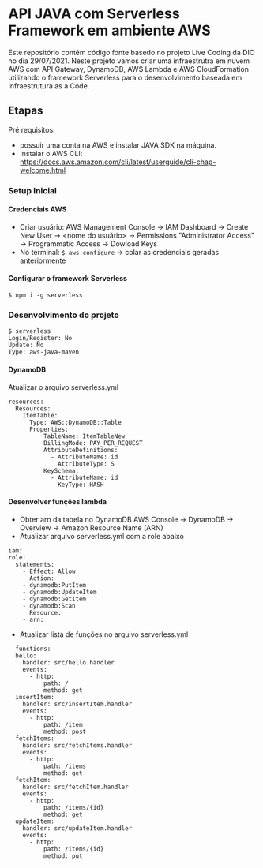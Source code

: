 <!--
title: 'AWS Simple HTTP Endpoint example in JAVA'
description: 'This template demonstrates how to make a simple REST API with JAVA running on AWS Lambda and API Gateway using the traditional Serverless Framework.'
layout: Doc
framework: v2
platform: AWS
language: JAVA
authorLink: 'https://github.com/serverless'
authorName: 'Serverless, inc.'
authorAvatar: 'https://avatars1.githubusercontent.com/u/13742415?s=200&v=4'
-->

# API JAVA com Serverless Framework em ambiente AWS

Este repositório contém código fonte basedo no projeto Live Coding da DIO no dia 29/07/2021. Neste projeto vamos criar uma infraestrutra em nuvem AWS com API Gateway, DynamoDB, AWS Lambda e AWS CloudFormation utilizando o framework Serverless para o desenvolvimento baseada em Infraestrutura as a Code.

## Etapas

Pré requisitos: 
 - possuir uma conta na AWS e instalar JAVA SDK na máquina.
 - Instalar o AWS CLI: https://docs.aws.amazon.com/cli/latest/userguide/cli-chap-welcome.html

### Setup Inicial

#### Credenciais AWS

- Criar usuário: AWS Management Console -> IAM Dashboard -> Create New User -> <nome do usuário> -> Permissions "Administrator Access" -> Programmatic Access -> Dowload Keys
- No terminal: ```$ aws configure``` -> colar as credenciais geradas anteriormente

#### Configurar o framework Serverless
```$ npm i -g serverless```

### Desenvolvimento do projeto
 
```
$ serverless
Login/Register: No
Update: No
Type: aws-java-maven
```
#### DynamoDB
Atualizar o arquivo serverless.yml
```
resources:
  Resources:
    ItemTable:
      Type: AWS::DynamoDB::Table
      Properties:
          TableName: ItemTableNew
          BillingMode: PAY_PER_REQUEST
          AttributeDefinitions:
            - AttributeName: id
              AttributeType: S
          KeySchema:
            - AttributeName: id
              KeyType: HASH
```
#### Desenvolver funções lambda
	
- Obter arn da tabela no DynamoDB AWS Console -> DynamoDB -> Overview -> Amazon Resource Name (ARN)
- Atualizar arquivo serverless.yml com a role abaixo
```
iam:
role:
  statements:
    - Effect: Allow
      Action:
	- dynamodb:PutItem
	- dynamodb:UpdateItem
	- dynamodb:GetItem
	- dynamodb:Scan
      Resource:
	- arn:
```
- Atualizar lista de funções no arquivo serverless.yml
```
  functions:
  hello:
    handler: src/hello.handler
    events:
      - http:
          path: /
          method: get
  insertItem:
    handler: src/insertItem.handler
    events:
      - http:
          path: /item
          method: post
  fetchItems:
    handler: src/fetchItems.handler
    events:
      - http:
          path: /items
          method: get
  fetchItem:
    handler: src/fetchItem.handler
    events:
      - http:
          path: /items/{id}
          method: get
  updateItem:
    handler: src/updateItem.handler
    events:
      - http:
          path: /items/{id}
          method: put
  ```


